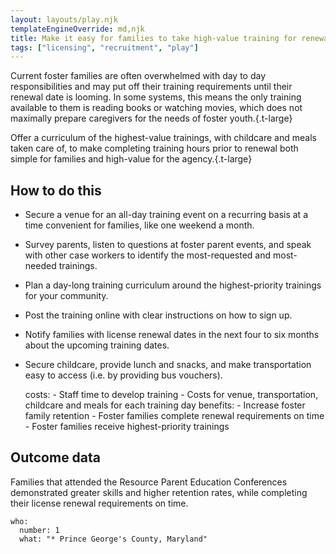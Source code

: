```yaml
---
layout: layouts/play.njk
templateEngineOverride: md,njk
title: Make it easy for families to take high-value training for renewals
tags: ["licensing", "recruitment", "play"]
---
```


Current foster families are often overwhelmed with day to day responsibilities and may put off their training requirements until their renewal date is looming. In some systems, this means the only training available to them is reading books or watching movies, which does not maximally prepare caregivers for the needs of foster youth.{.t-large}

Offer a curriculum of the highest-value trainings, with childcare and meals taken care of, to make completing training hours prior to renewal both simple for families and high-value for the agency.{.t-large}

## How to do this

* Secure a venue for an all-day training event on a recurring basis at a time convenient for families, like one weekend a month.

* Survey parents, listen to questions at foster parent events, and speak with other case workers to identify the most-requested and most-needed trainings.

* Plan a day-long training curriculum around the highest-priority trainings for your community.

* Post the training online with clear instructions on how to sign up.

* Notify families with license renewal dates in the next four to six months about the upcoming training dates.

* Secure childcare, provide lunch and snacks, and make transportation easy to access (i.e. by providing bus vouchers).

    costs:
      - Staff time to develop training
      - Costs for venue, transportation, childcare and meals for each training
        day
    benefits:
      - Increase foster family retention
      - Foster families complete renewal requirements on time
      - Foster families receive highest-priority trainings

## Outcome data

Families that attended the Resource Parent Education Conferences demonstrated greater skills and higher retention rates, while completing their license renewal requirements on time.

    who:
      number: 1
      what: "* Prince George's County, Maryland"
 